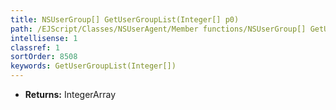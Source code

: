```yaml
---
title: NSUserGroup[] GetUserGroupList(Integer[] p0)
path: /EJScript/Classes/NSUserAgent/Member functions/NSUserGroup[] GetUserGroupList(Integer[] p_0)
intellisense: 1
classref: 1
sortOrder: 8508
keywords: GetUserGroupList(Integer[])
---
```



* **Returns:** IntegerArray


